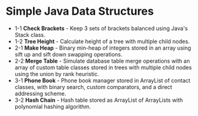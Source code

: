 
# Simple Java Data Structures

* 1-1 **Check Brackets** - Keep 3 sets of brackets balanced using Java's Stack class. 
* 1-2 **Tree Height** - Calculate height of a tree with multiple child nodes.
* 2-1 **Make Heap** - Binary min-heap of integers stored in an array using sift up and sift down swapping operations.
* 2-2 **Merge Table** - Simulate database table merge operations with an array of custom table classes stored in trees with multiple child nodes using the union by rank heuristic.  
* 3-1 **Phone Book** - Phone book manager stored in ArrayList of contact classes, with binary search, custom comparators, and a direct addressing scheme. 
* 3-2 **Hash Chain** - Hash table stored as ArrayList of ArrayLists with polynomial hashing algorithm.